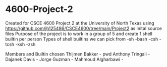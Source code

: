 # 4600-Project-2
Created for CSCE 4600 Project 2 at the University of North Texas using https://github.com/jh125486/CSCE4600/tree/main/Project2 as inital source files
Purpose of the project is to work in a group of 5 and create 1 shell builtin per person
Types of shell builtins we can pick from
-sh
-bash
-csh
-tcsh
-ksh
-zsh

Members and Builtin chosen
Thijmen Bakker - pwd
Anthony Tringali - 
Dajanek Davis - 
Jorge Guzman - 
Mahmoud Algharbawi - 
